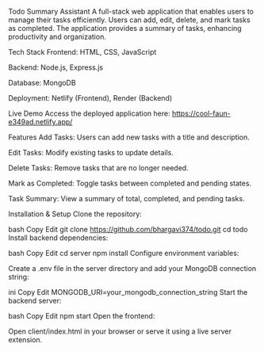 <!-- # React + Vite

This template provides a minimal setup to get React working in Vite with HMR and some ESLint rules.

Currently, two official plugins are available:

- [@vitejs/plugin-react](https://github.com/vitejs/vite-plugin-react/blob/main/packages/plugin-react) uses [Babel](https://babeljs.io/) for Fast Refresh
- [@vitejs/plugin-react-swc](https://github.com/vitejs/vite-plugin-react/blob/main/packages/plugin-react-swc) uses [SWC](https://swc.rs/) for Fast Refresh

## Expanding the ESLint configuration

If you are developing a production application, we recommend using TypeScript with type-aware lint rules enabled. Check out the [TS template](https://github.com/vitejs/vite/tree/main/packages/create-vite/template-react-ts) for information on how to integrate TypeScript and [`typescript-eslint`](https://typescript-eslint.io) in your project. -->


Todo Summary Assistant
A full-stack web application that enables users to manage their tasks efficiently. Users can add, edit, delete, and mark tasks as completed. The application provides a summary of tasks, enhancing productivity and organization.

Tech Stack
Frontend: HTML, CSS, JavaScript

Backend: Node.js, Express.js

Database: MongoDB

Deployment: Netlify (Frontend), Render (Backend)

 Live Demo
Access the deployed application here: https://cool-faun-e349ad.netlify.app/

Features
Add Tasks: Users can add new tasks with a title and description.

Edit Tasks: Modify existing tasks to update details.

Delete Tasks: Remove tasks that are no longer needed.

Mark as Completed: Toggle tasks between completed and pending states.

Task Summary: View a summary of total, completed, and pending tasks.

Installation & Setup
Clone the repository:

bash
Copy
Edit
git clone https://github.com/bhargavi374/todo.git
cd todo
Install backend dependencies:

bash
Copy
Edit
cd server
npm install
Configure environment variables:

Create a .env file in the server directory and add your MongoDB connection string:

ini
Copy
Edit
MONGODB_URI=your_mongodb_connection_string
Start the backend server:

bash
Copy
Edit
npm start
Open the frontend:

Open client/index.html in your browser or serve it using a live server extension.